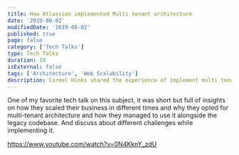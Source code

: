 ```yaml
---
title: How Atlassian implemented Multi tenant architecture
date: '2019-08-02'
modifiedDate: '2019-08-02'
published: true
page: false
category: ['Tech Talks']
type: Tech Talks
duration: 19
isExternal: false
tags: ['Architecture', 'Web Scalability']
description: Carmel Hinks shared the experience of implement multi tenant architecture in atlassian products. It includes answers for what, why, how it was implemented in atlassian.
---
```


One of my favorite tech talk on this subject, it was short but full of insights on how they scaled their business in different times and why they opted for multi-tenant architecture and how they managed to use it alongside the legacy codebase. And discuss about different challenges while implementing it.

https://www.youtube.com/watch?v=0N4KknY_zdU
